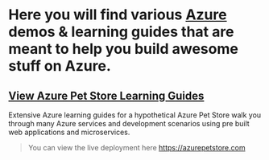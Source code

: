 # Here you will find various [Azure](https://ms.portal.azure.com/) demos & learning guides that are meant to help you build awesome stuff on Azure.

## [View Azure Pet Store Learning Guides](https://github.com/chtrembl/azure-cloud/tree/main/petstore)

Extensive Azure learning guides for a hypothetical Azure Pet Store walk you through many Azure services and development scenarios using pre built web applications and microservices.

> You can view the live deployment here https://azurepetstore.com
